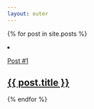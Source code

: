 ```yaml
---
layout: outer
---
```


{% for post in site.posts %}
  <li class="post-item">
    <a class="post-link" href="{{ post.url | prepend: site.baseurl }}">
      <div class="post-info">
        <p>Post #1</p>
        <h2>{{ post.title }}</h2>
      </div>
    </a>
  </li>
{% endfor %}
